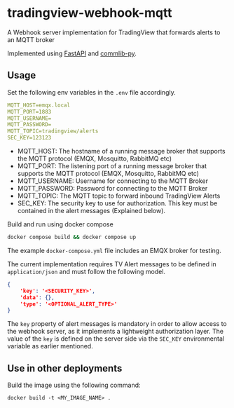 # tradingview-webhook-mqtt
A Webhook server implementation for TradingView that forwards alerts to an MQTT broker

Implemented using [FastAPI](https://github.com/tiangolo/fastapi) and [commlib-py](https://github.com/robotics-4-all/commlib-py).

## Usage

Set the following env variables in the `.env` file accordingly.

```yaml
MQTT_HOST=emqx.local
MQTT_PORT=1883
MQTT_USERNAME=
MQTT_PASSWORD=
MQTT_TOPIC=tradingview/alerts
SEC_KEY=123123
```

- MQTT_HOST: The hostname of a running message broker that supports the MQTT protocol (EMQX, Mosquitto, RabbitMQ etc)
- MQTT_PORT: The listening port of a running message broker that supports the MQTT protocol (EMQX, Mosquitto, RabbitMQ etc)
- MQTT_USERNAME: Username for connecting to the MQTT Broker
- MQTT_PASSWORD: Password for connecting to the MQTT Broker
- MQTT_TOPIC: The MQTT topic to forward inbound TradingView Alerts
- SEC_KEY: The security key to use for authorization. This key must be contained
in the alert messages (Explained below).


Build and run using docker compose

```bash
docker compose build && docker compose up
```

The example `docker-compose.yml` file includes an EMQX broker for testing.

The current implementation requires TV Alert messages to be defined in `application/json` and must follow the following model.

```json
{
    'key': '<SECURITY_KEY>',
    'data': {},
    'type': '<OPTIONAL_ALERT_TYPE>'
}
```

The `key` property of alert messages is mandatory in order to allow access to
the webhook server, as it implements a lightweight authorization layer. The
value of the `key` is defined on the server side via the `SEC_KEY` environmental
variable as earlier mentioned.


## Use in other deployments

Build the image using the following command:

```
docker build -t <MY_IMAGE_NAME> .
```
